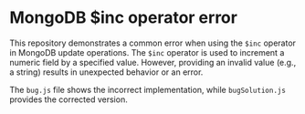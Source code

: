# MongoDB $inc operator error
This repository demonstrates a common error when using the `$inc` operator in MongoDB update operations.  The `$inc` operator is used to increment a numeric field by a specified value.  However, providing an invalid value (e.g., a string) results in unexpected behavior or an error.

The `bug.js` file shows the incorrect implementation, while `bugSolution.js` provides the corrected version.